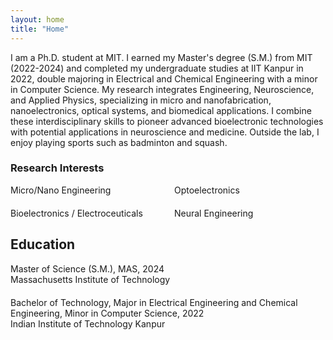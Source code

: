 ```yaml
---
layout: home
title: "Home"
---
```

I am a Ph.D. student at MIT. I earned my Master's degree (S.M.) from MIT (2022-2024) and completed my undergraduate studies at IIT Kanpur in 2022, double majoring in Electrical and Chemical Engineering with a minor in Computer Science. My research integrates Engineering, Neuroscience, and Applied Physics, specializing in micro and nanofabrication, nanoelectronics, optical systems, and biomedical applications. I combine these interdisciplinary skills to pioneer advanced bioelectronic technologies with potential applications in neuroscience and medicine. Outside the lab, I enjoy playing sports such as badminton and squash.


<h3 class="fw-bold">Research Interests</h3>

<div style="display: flex; flex-wrap: wrap; gap: 20px;">
  <div style="flex: 1 1 200px;"><i class="fa fa-book"></i> Micro/Nano Engineering</div>
  <div style="flex: 1 1 200px;"><i class="fa fa-book"></i> Optoelectronics</div>
  <div style="flex: 1 1 200px;"><i class="fa fa-book"></i> Bioelectronics / Electroceuticals</div>
  <div style="flex: 1 1 200px;"><i class="fa fa-book"></i> Neural Engineering</div>
</div>


## Education

<div style="margin-bottom: 20px;">
  <p style="margin: 0; padding: 0;"><i class="fa fa-graduation-cap"></i> Master of Science (S.M.), MAS, 2024</p>
  <p style="margin: 0; padding: 0;">Massachusetts Institute of Technology</p>
</div>

<div style="margin-bottom: 20px;">
  <p style="margin: 0; padding: 0;"><i class="fa fa-graduation-cap"></i> Bachelor of Technology, Major in Electrical Engineering and Chemical Engineering, Minor in Computer Science, 2022</p>
  <p style="margin: 0; padding: 0;">Indian Institute of Technology Kanpur</p>
</div>




